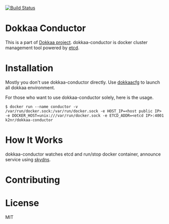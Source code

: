 [![Build Status](https://travis-ci.org/k2nr/dokkaa-conductor.svg?branch=master)](https://travis-ci.org/k2nr/dokkaa-conductor)

# Dokkaa Conductor

This is a part of [Dokkaa project](https://github.com/k2nr/dokkaa).
dokkaa-conductor is docker cluster management tool powered by [etcd](https://github.com/coreos/etcd).

# Installation

Mostly you don't use dokkaa-conductor directly.
Use [dokkaacfg](https://github.com/k2nr/dokkaacfg) to launch all dokkaa environment.

For those who want to use dokkaa-conductor solely, here is the usage.

```
$ docker run --name conductor -v /var/run/docker.sock:/var/run/docker.sock -e HOST_IP=<host public IP> -e DOCKER_HOST=unix:///var/run/docker.sock -e ETCD_ADDR=<etcd IP>:4001 k2nr/dokkaa-conductor
```

# How It Works

dokkaa-conductor watches etcd and run/stop docker container, announce service using [skydns](https://github.com/skynetservices/skydns).

# Contributing

# License

MIT
